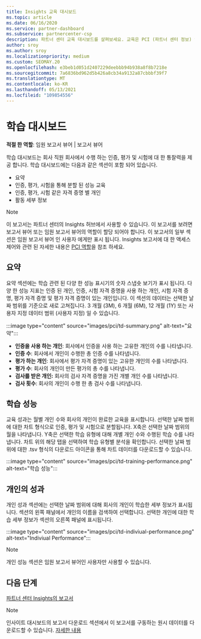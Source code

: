 ```yaml
---
title: Insights 교육 대시보드
ms.topic: article
ms.date: 06/16/2020
ms.service: partner-dashboard
ms.subservice: partnercenter-csp
description: 파트너 센터 교육 대시보드를 살펴보세요. 교육은 PCI (파트너 센터 정보) 영역에서 사용할 수 있는 보고서 중 하나입니다.
author: sroy
ms.author: sroy
ms.localizationpriority: medium
ms.custom: SEOMAY.20
ms.openlocfilehash: e3beb1d051d2407229deebbb94b938a8f8b7218e
ms.sourcegitcommit: 7a6836bd962d5b426a8cb34a9132a87cbbbf39f7
ms.translationtype: MT
ms.contentlocale: ko-KR
ms.lasthandoff: 05/13/2021
ms.locfileid: "109854556"
---
```

# <a name="trainings-dashboard"></a>학습 대시보드

**적절 한 역할**: 임원 보고서 뷰어 | 보고서 뷰어

학습 대시보드는 회사 직원 회사에서 수행 하는 인증, 평가 및 시험에 대 한 통찰력을 제공 합니다. 학습 대시보드에는 다음과 같은 섹션이 포함 되어 있습니다.

- 요약
- 인증, 평가, 시험을 통해 분할 된 성능 교육
- 인증, 평가, 시험 같은 자격 증명 별 개인
- 활동 세부 정보

>[!NOTE] 
>이 보고서는 파트너 센터의 Insights 허브에서 사용할 수 있습니다. 이 보고서를 보려면 보고서 뷰어 또는 임원 보고서 뷰어의 역할이 할당 되어야 합니다. 이 보고서의 일부 섹션은 임원 보고서 뷰어 인 사용자 에게만 표시 됩니다. Insights 보고서에 대 한 액세스 제어와 관련 된 자세한 내용은 [PCI 역할](pci-roles.md)을 참조 하세요.

## <a name="summary"></a>요약

요약 섹션에는 학습 관련 된 다양 한 성능 표시기의 숫자 스냅숏 보기가 표시 됩니다. 다양 한 성능 지표는 인증 된 개인, 인증, 시험 자격 증명을 사용 하는 개인, 시험 자격 증명, 평가 자격 증명 및 평가 자격 증명이 있는 개인입니다. 이 섹션의 데이터는 선택한 날짜 범위를 기준으로 새로 고쳐집니다. 3 개월 (3M), 6 개월 (6M), 12 개월 (1Y) 또는 사용자 지정 데이터 범위 (사용자 지정) 일 수 있습니다. 

:::image type="content" source="images/pci/td-summary.png" alt-text="요약":::

- **인증을 사용 하는 개인**: 회사에서 인증을 사용 하는 고유한 개인의 수를 나타냅니다.
- **인증 수**: 회사에서 개인이 수행한 총 인증 수를 나타냅니다.
- **평가 하는 개인**: 회사에서 평가 자격 증명이 있는 고유한 개인의 수를 나타냅니다. 
- **평가 수**: 회사의 개인이 만든 평가의 총 수를 나타냅니다.
- **검사를 받은 개인:** 회사의 검사 자격 증명을 가진 개별 개인 수를 나타냅니다. 
- **검사 횟수**: 회사의 개인이 수행 한 총 검사 수를 나타냅니다.

## <a name="training-performance"></a>학습 성능

교육 성과는 월별 개인 수와 회사의 개인이 완료한 교육을 표시합니다. 선택한 날짜 범위에 대한 차트 형식으로 인증, 평가 및 시험으로 분할됩니다. X축은 선택한 날짜 범위의 월을 나타냅니다. Y축은 선택한 학습 유형에 대해 개별 개인 수와 수행된 학습 수를 나타냅니다. 차트 위의 해당 탭을 선택하여 학습 유형별 분석을 확인합니다. 선택한 날짜 범위에 대한 .tsv 형식의 다운로드 아이콘을 통해 차트 데이터를 다운로드할 수 있습니다.

:::image type="content" source="images/pci/td-training-performance.png" alt-text="학습 성능":::

## <a name="individuals-performance"></a>개인의 성과

개인 성과 섹션에는 선택한 날짜 범위에 대해 회사의 개인이 학습한 세부 정보가 표시됩니다. 섹션의 왼쪽 패널에서 개인의 이름을 검색하여 선택합니다. 선택한 개인에 대한 학습 세부 정보가 섹션의 오른쪽 패널에 표시됩니다.

:::image type="content" source="images/pci/td-indiviual-performance.png" alt-text="Indiviual Performance":::

>[!NOTE] 
> 개인 성능 섹션은 임원 보고서 뷰어인 사용자만 사용할 수 있습니다. 

## <a name="next-steps"></a>다음 단계

[파트너 센터 Insights의 보고서](partner-center-insights.md)

>[!NOTE] 
> 인사이트 대시보드의 보고서 다운로드 섹션에서 이 보고서를 구동하는 원시 데이터를 다운로드할 수 있습니다. [자세한 내용](pci-download-reports.md)